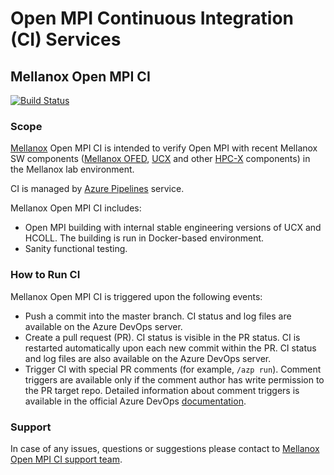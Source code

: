 # Open MPI Continuous Integration (CI) Services
## Mellanox Open MPI CI
[![Build Status](https://dev.azure.com/mlnx-swx/mellanox-ompi/_apis/build/status/Mellanox%20CI?branchName=master)](https://dev.azure.com/mlnx-swx/mellanox-ompi/_build/latest?definitionId=9&branchName=master)
### Scope
[Mellanox](https://www.mellanox.com/) Open MPI CI is intended to verify Open MPI with recent Mellanox SW components ([Mellanox OFED](https://www.mellanox.com/page/products_dyn?product_family=26), [UCX](https://www.mellanox.com/page/products_dyn?product_family=281&mtag=ucx) and other [HPC-X](https://www.mellanox.com/page/products_dyn?product_family=189&mtag=hpc-x) components) in the Mellanox lab environment.

CI is managed by [Azure Pipelines](https://docs.microsoft.com/en-us/azure/devops/pipelines/?view=azure-devops) service.

Mellanox Open MPI CI includes:
* Open MPI building with internal stable engineering versions of UCX and HCOLL. The building is run in Docker-based environment.
* Sanity functional testing.
### How to Run CI
Mellanox Open MPI CI is triggered upon the following events:
* Push a commit into the master branch. CI status and log files are available on the Azure DevOps server.
* Create a pull request (PR). CI status is visible in the PR status. CI is restarted automatically upon each new commit within the PR. CI status and log files are also available on the Azure DevOps server.
* Trigger CI with special PR comments (for example, `/azp run`). Comment triggers are available only if the comment author has write permission to the PR target repo. Detailed information about comment triggers is available in the official Azure DevOps [documentation](https://docs.microsoft.com/en-us/azure/devops/pipelines/repos/github?view=azure-devops&tabs=yaml#comment-triggers).
### Support
In case of any issues, questions or suggestions please contact to [Mellanox Open MPI CI support team](mailto:artemry@mellanox.com;andreyma@mellanox.com).
